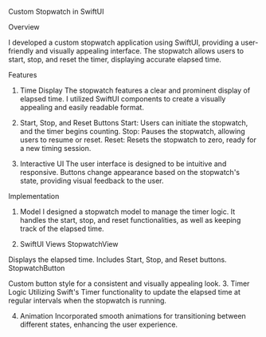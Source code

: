 Custom Stopwatch in SwiftUI

Overview

I developed a custom stopwatch application using SwiftUI, providing a user-friendly and visually appealing interface. The stopwatch allows users to start, stop, and reset the timer, displaying accurate elapsed time.

Features

1. Time Display
The stopwatch features a clear and prominent display of elapsed time. I utilized SwiftUI components to create a visually appealing and easily readable format.

2. Start, Stop, and Reset Buttons
Start: Users can initiate the stopwatch, and the timer begins counting.
Stop: Pauses the stopwatch, allowing users to resume or reset.
Reset: Resets the stopwatch to zero, ready for a new timing session.
3. Interactive UI
The user interface is designed to be intuitive and responsive. Buttons change appearance based on the stopwatch's state, providing visual feedback to the user.

Implementation

1. Model
I designed a stopwatch model to manage the timer logic. It handles the start, stop, and reset functionalities, as well as keeping track of the elapsed time.

2. SwiftUI Views
StopwatchView

Displays the elapsed time.
Includes Start, Stop, and Reset buttons.
StopwatchButton

Custom button style for a consistent and visually appealing look.
3. Timer Logic
Utilizing Swift's Timer functionality to update the elapsed time at regular intervals when the stopwatch is running.

4. Animation
Incorporated smooth animations for transitioning between different states, enhancing the user experience.

